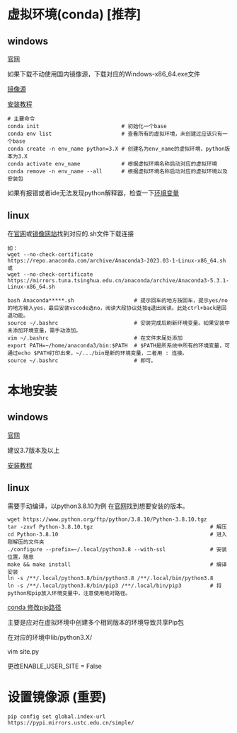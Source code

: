 # 虚拟环境(conda) [推荐]

## windows
[官网](https://www.anaconda.com/download/#macos)

如果下载不动使用国内镜像源，下载对应的Windows-x86_64.exe文件

[镜像源](https://mirrors.tuna.tsinghua.edu.cn/anaconda/archive/?C=N&O=A)

[安装教程](https://blog.csdn.net/weixin_48697962/article/details/125941609)
```
# 主要命令
conda init                          # 初始化一个base
conda env list                      # 查看所有的虚拟环境，未创建过应该只有一个base
conda create -n env_name python=3.X # 创建名为env_name的虚拟环境，python版本为3.X
conda activate env_name             # 根据虚拟环境名称启动对应的虚拟环境
conda remove -n env_name --all      # 根据虚拟环境名称启动对应的虚拟环境以及安装包
```

如果有报错或者ide无法发现python解释器，检查一下[环境变量](https://blog.csdn.net/m0_67484548/article/details/123434033)
## linux
在[官网](https://repo.anaconda.com/archive)或[镜像网站](https://mirrors.tuna.tsinghua.edu.cn/anaconda/archive)找到对应的.sh文件下载连接
```
如：
wget --no-check-certificate https://repo.anaconda.com/archive/Anaconda3-2023.03-1-Linux-x86_64.sh
或
wget --no-check-certificate https://mirrors.tuna.tsinghua.edu.cn/anaconda/archive/Anaconda3-5.3.1-Linux-x86_64.sh

bash Anaconda*****.sh                   # 提示回车的地方按回车，提示yes/no的地方输入yes，最后安装vscode选no，阅读大段协议处按q退出阅读。此处ctrl+back是回退功能。
source ~/.bashrc                        # 安装完成后刷新环境变量。如果安装中未添加环境变量，需手动添加。
vim ~/.bashrc                           # 在文件末尾处添加
export PATH=~/home/anaconda3/bin:$PATH  # $PATH是所系统中所有的环境变量，可通过echo $PATH打印出来，~/.../bin是新的环境变量，二者用 : 连接。
source ~/.bashrc                        # 即可。
```
# 本地安装

## windows
[官网](https://www.python.org/)

建议3.7版本及以上

[安装教程](https://zhuanlan.zhihu.com/p/569019068)
## linux
需要手动编译，以python3.8.10为例
在[官网](https://www.python.org/)找到想要安装的版本。
```
wget https://www.python.org/ftp/python/3.8.10/Python-3.8.10.tgz
tar -zxvf Python-3.8.10.tgz                                     # 解压
cd Python-3.8.10                                                # 进入刚解压的文件夹
./configure --prefix=~/.local/python3.8 --with-ssl              # 安装位置，随意
make && make install                                            # 编译安装
ln -s /**/.local/python3.8/bin/python3.8 /**/.local/bin/python3.8
ln -s /**/.local/python3.8/bin/pip3 /**/.local/bin/pip3         # 将python和pip放入环境变量中，注意使用绝对路径。
```

[conda 修改pip路径](https://it.cha138.com/nginx/show-4725270.html)

主要是应对在虚拟环境中创建多个相同版本的环境导致共享Pip包

在对应的环境中lib/python3.X/

vim site.py 

更改ENABLE_USER_SITE = False

# 设置镜像源 (重要)
```
pip config set global.index-url https://pypi.mirrors.ustc.edu.cn/simple/
```